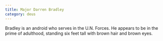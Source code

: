 ```yaml
---
title: Major Darren Bradley
category: deus
---
```

Bradley is an android who serves in the U.N. Forces. He appears to be in the prime of adulthood, standing six feet tall with brown hair and brown eyes.
